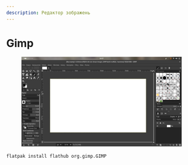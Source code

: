 ```yaml
---
description: Редактор зображень
---
```


# Gimp

<figure><img src="../../.gitbook/assets/image (1) (1) (1) (1) (1).png" alt=""><figcaption></figcaption></figure>

```bash
flatpak install flathub org.gimp.GIMP
```
